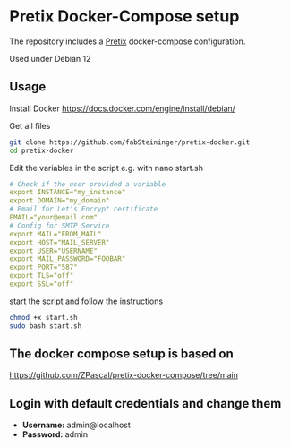 # Pretix Docker-Compose setup
The repository includes a [Pretix](https://pretix.eu/about/de/) docker-compose configuration.

Used under Debian 12

## Usage

Install Docker
https://docs.docker.com/engine/install/debian/

Get all files
```bash
git clone https://github.com/fabSteininger/pretix-docker.git
cd pretix-docker
```

Edit the variables in the script e.g. with nano start.sh
```yaml
# Check if the user provided a variable
export INSTANCE="my_instance"
export DOMAIN="my_domain"
# Email for Let's Encrypt certificate
EMAIL="your@email.com"
# Config for SMTP Service
export MAIL="FROM_MAIL"
export HOST="MAIL_SERVER"
export USER="USERNAME"
export MAIL_PASSWORD="FOOBAR"
export PORT="587"
export TLS="off"
export SSL="off"
```

start the script and follow the instructions
```bash
chmod +x start.sh
sudo bash start.sh
```

## The docker compose setup is based on
https://github.com/ZPascal/pretix-docker-compose/tree/main

## Login with default credentials and change them
- **Username:** admin@localhost
- **Password:** admin